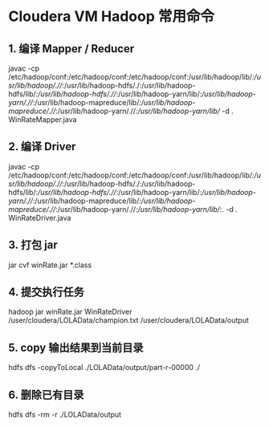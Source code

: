 # Cloudera VM Hadoop 常用命令


## 1. 编译 Mapper / Reducer
javac -cp /etc/hadoop/conf:/etc/hadoop/conf:/etc/hadoop/conf:/usr/lib/hadoop/lib/*:/usr/lib/hadoop/.//*:/usr/lib/hadoop-hdfs/./:/usr/lib/hadoop-hdfs/lib/*:/usr/lib/hadoop-hdfs/.//*:/usr/lib/hadoop-yarn/lib/*:/usr/lib/hadoop-yarn/.//*:/usr/lib/hadoop-mapreduce/lib/*:/usr/lib/hadoop-mapreduce/.//*:/usr/lib/hadoop-yarn/.//*:/usr/lib/hadoop-yarn/lib/* -d . WinRateMapper.java

## 2. 编译 Driver
javac -cp /etc/hadoop/conf:/etc/hadoop/conf:/etc/hadoop/conf:/usr/lib/hadoop/lib/*:/usr/lib/hadoop/.//*:/usr/lib/hadoop-hdfs/./:/usr/lib/hadoop-hdfs/lib/*:/usr/lib/hadoop-hdfs/.//*:/usr/lib/hadoop-yarn/lib/*:/usr/lib/hadoop-yarn/.//*:/usr/lib/hadoop-mapreduce/lib/*:/usr/lib/hadoop-mapreduce/.//*:/usr/lib/hadoop-yarn/.//*:/usr/lib/hadoop-yarn/lib/*:. -d . WinRateDriver.java

## 3. 打包 jar
jar cvf winRate.jar *.class

## 4. 提交执行任务
hadoop jar winRate.jar WinRateDriver /user/cloudera/LOLAData/champion.txt /user/cloudera/LOLAData/output

## 5. copy 输出结果到当前目录
hdfs dfs -copyToLocal ./LOLAData/output/part-r-00000 ./

## 6. 删除已有目录
hdfs dfs -rm -r ./LOLAData/output
